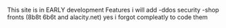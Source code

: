 This site is in EARLY development
Features i will add
-ddos security
-shop fronts (8b8t 6b6t and alacity.net) yes i forgot compleatly to code them
